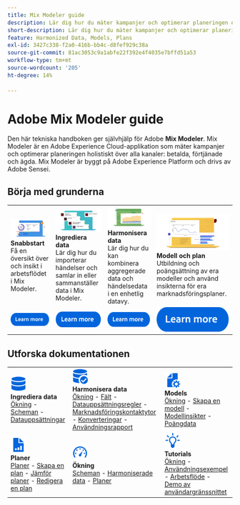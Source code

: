 ```yaml
---
title: Mix Modeler guide
description: Lär dig hur du mäter kampanjer och optimerar planeringen enhetligt i alla kanaler med Mix Modeler.
short-description: Lär dig hur du mäter kampanjer och optimerar planeringen enhetligt i alla kanaler med Mix Modeler.
feature: Harmonized Data, Models, Plans
exl-id: 3427c338-f2a0-416b-bb4c-d8fef929c38a
source-git-commit: 81ac3053c9a1abfe22f392e4f4035e7bffd51a53
workflow-type: tm+mt
source-wordcount: '205'
ht-degree: 14%

---
```


# Adobe Mix Modeler guide

Den här tekniska handboken ger självhjälp för Adobe **Mix Modeler**. Mix Modeler är en Adobe Experience Cloud-applikation som mäter kampanjer och optimerar planeringen holistiskt över alla kanaler: betalda, förtjänade och ägda. Mix Modeler är byggt på Adobe Experience Platform och drivs av Adobe Sensei.

## Börja med grunderna

<table style="table-layout:fixed">
  <tr style="border: 0;">
    <td>
    <a href="/help/get-started/about.md"><img src="assets/whatis-mm.png"></a>
    <div><strong>Snabbstart</strong><br/>Få en översikt över och insikt i arbetsflödet i Mix Modeler.</div>
    </td>
    <td>
    <a href="/help/ingest-data/overview.md"><img src="assets/data-ingestion-mm.png"></a>
    <div><strong>Ingrediera data</strong><br/>Lär dig hur du importerar händelser och samlar in eller sammanställer data i Mix Modeler.</div>
    </td>
    <td>
    <a href="/help/harmonize-data/overview.md"><img src="assets/plan-mm.png"/></a>
    <div><strong>Harmonisera data</strong><br/>Lär dig hur du kan kombinera aggregerade data och händelsedata i en enhetlig datavy. 
    </div>
    </td>
    <td>
    <a href="/help/models/overview.md"><img src="assets/models-mm.png"></a>
    <div><strong>Modell och plan</strong><br/>Utbildning och poängsättning av era modeller och använd insikterna för era marknadsföringsplaner.</div>
    </td>
  </tr>
  <tr style="border: 0;">
    <td align="center"><a href="/help/get-started/about.md"><img src="assets/learn-more-button.svg"></a></td>
    <td align="center"><a href="/help/ingest-data/overview.md"><img src="assets/learn-more-button.svg"></a></td>
    <td align="center"><a href="/help/harmonize-data/overview.md"><img src="assets/learn-more-button.svg"></a></td>
    <td align="center"><a href="/help/models/overview.md"><img src="assets/learn-more-button.svg"></a></td>
    </tr>
</table>


## Utforska dokumentationen

<table style="table-layout:auto">
  <tr style="border: 0;">
    <td>
      <img src="assets/Data.svg" width="35px"><br/>
      <strong>Ingrediera data</strong><br/><a href="/help/ingest-data/overview.md">Ökning</a> - <a href="/help/ingest-data/schemas.md">Scheman</a> - <a href="/help/ingest-data/datasets.md">Datauppsättningar</a> 
    </td>
    <td>
      <img src="assets/DataCheck.svg" width="35px"><br/>
      <strong>Harmonisera data</strong><br/><a href="/help/harmonize-data/overview.md">Ökning</a> - <a href="/help/harmonize-data/fields.md">Fält</a>  - <a href="/help/harmonize-data/dataset-rules.md">Datauppsättningsregler</a> - <a href="/help/harmonize-data/marketing-touchpoints.md">Marknadsföringskontaktytor</a> - <a href="/help/harmonize-data/conversions.md">Konverteringar</a> - <a href="/help/harmonize-data/usage-report.md">Användningsrapport</a>  
    </td>
    <td>
      <img src="assets/FileGear.svg" width="35px"><br/>
      <strong>Models</strong><br/><a href="/help/models/overview.md">Ökning</a> - <a href="/help/models/create.md">Skapa en modell</a> - <a href="/help/models/insights.md">Modellinsikter</a> - <a href="/help/models/scoring-data.md">Poängdata</a>
    </td>
  </tr>
  <tr style="border: 0;">
    <td>
      <img src="assets/FileChart.svg" width="35px"><br/>
      <strong>Planer</strong><br/><a href="/help/plans/overview.md">Planer</a> - <a href="/help/plans/create.md">Skapa en plan</a> - <a href="/help/plans/compare.md">Jämför planer</a> - <a href="/help/plans/edit.md">Redigera en plan</a>
    </td>
    <td>
      <img src="assets/Dashboard.svg" width="35px"><br/>
      <strong>Ökning</strong><br/><a href="/help/dashboard/overview.md">Scheman</a> - <a href="/help/dashboard/harmonized-data.md">Harmoniserade data</a> - <a href="/help/dashboard/plans.md">Planer</a>
    </td>
        <td>
      <img src="assets/Learn.svg" width="35px"><br/>
      <strong>Tutorials</strong><br/><a href="https://experienceleague.adobe.com/docs/mix-modeler-learn/tutorials/overview.html?lang=en">Ökning</a> - <a href="https://experienceleague.adobe.com/docs/mix-modeler-learn/tutorials/intro/use-cases.html?lang=en">Användningsexempel</a> - <a href="https://experienceleague.adobe.com/docs/mix-modeler-learn/tutorials/intro/user-workflow.html?lang=en">Arbetsflöde</a>  - <a href="https://experienceleague.adobe.com/docs/mix-modeler-learn/tutorials/intro/user-interface-tour.html?lang=en">Demo av användargränssnittet</a>
    </td>
  </tr>
</table>
